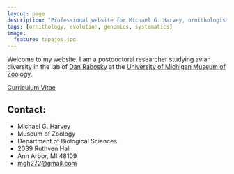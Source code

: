 ```yaml
---
layout: page
description: "Professional website for Michael G. Harvey, ornithologist and evolutionary biologist."
tags: [ornithology, evolution, genomics, systematics]
image:
  feature: tapajos.jpg
---
```


Welcome to my website. I am a postdoctoral researcher studying avian diversity in the lab of <a href="http://www-personal.umich.edu/~drabosky/Home.html" target="_blank">Dan Rabosky</a> at the <a href="http://www.lsa.umich.edu/ummz/" target="_blank">University of Michigan Museum of Zoology</a>.

<div markdown="0"><a href="http://mgharvey.github.io/docs/Harvey_CV_7.7.17.pdf" class="btn">Curriculum Vitae</a></div>

## Contact:

* Michael G. Harvey
* Museum of Zoology
* Department of Biological Sciences
* 2039 Ruthven Hall
* Ann Arbor, MI 48109
* <a href="mailto:mgh272@gmail.com" target="_blank">mgh272@gmail.com</a>
